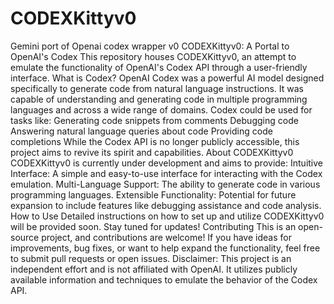 # CODEXKittyv0
Gemini port of Openai codex wrapper v0
CODEXKittyv0: A Portal to OpenAI's Codex
This repository houses CODEXKittyv0, an attempt to emulate the functionality of OpenAI's Codex API through a user-friendly interface.
What is Codex?
OpenAI Codex was a powerful AI model designed specifically to generate code from natural language instructions. It was capable of understanding and generating code in multiple programming languages and across a wide range of domains. Codex could be used for tasks like:
Generating code snippets from comments
Debugging code
Answering natural language queries about code
Providing code completions
While the Codex API is no longer publicly accessible, this project aims to revive its spirit and capabilities.
About CODEXKittyv0
CODEXKittyv0 is currently under development and aims to provide:
Intuitive Interface: A simple and easy-to-use interface for interacting with the Codex emulation.
Multi-Language Support: The ability to generate code in various programming languages.
Extensible Functionality: Potential for future expansion to include features like debugging assistance and code analysis.
How to Use
Detailed instructions on how to set up and utilize CODEXKittyv0 will be provided soon. Stay tuned for updates!
Contributing
This is an open-source project, and contributions are welcome! If you have ideas for improvements, bug fixes, or want to help expand the functionality, feel free to submit pull requests or open issues.
Disclaimer:
This project is an independent effort and is not affiliated with OpenAI. It utilizes publicly available information and techniques to emulate the behavior of the Codex API.
